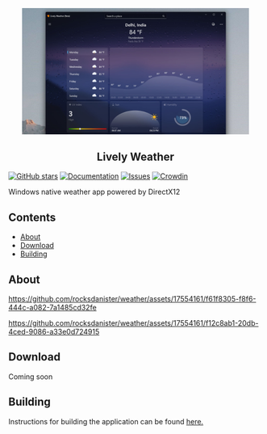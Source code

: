 <p align="center">
  <img alt="Files Logo" src="resources/hero.jpg" width="450" />
  <h2 align="center">Lively Weather</h2>
</p>

[![GitHub stars](https://img.shields.io/github/stars/rocksdanister/weather.svg)](https://github.com/rocksdanister/weather/stargazers)
[![Documentation](https://img.shields.io/badge/Docs-WIP-red.svg)](https://github.com/rocksdanister/weather/wiki)
[![Issues](https://img.shields.io/github/issues/rocksdanister/weather.svg)](https://github.com/rocksdanister/weather/issues)
[![Crowdin](https://badges.crowdin.net/lively-weather/localized.svg)](https://crowdin.com/project/lively-weather)

Windows native weather app powered by DirectX12

## Contents
- [About](#about)
- [Download](#download)
- [Building](#building)

## About

https://github.com/rocksdanister/weather/assets/17554161/f61f8305-f8f6-444c-a082-7a1485cd32fe

https://github.com/rocksdanister/weather/assets/17554161/f12c8ab1-20db-4ced-9086-a33e0d724915

## Download

Coming soon

## Building

Instructions for building the application can be found [here.](https://github.com/rocksdanister/weather/wiki/Building)
